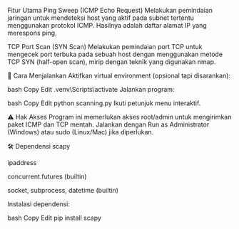  Fitur Utama
Ping Sweep (ICMP Echo Request)
Melakukan pemindaian jaringan untuk mendeteksi host yang aktif pada subnet tertentu menggunakan protokol ICMP. Hasilnya adalah daftar alamat IP yang merespons ping.

TCP Port Scan (SYN Scan)
Melakukan pemindaian port TCP untuk mengecek port terbuka pada sebuah host dengan menggunakan metode TCP SYN (half-open scan), mirip dengan teknik yang digunakan nmap.

🚀 Cara Menjalankan
Aktifkan virtual environment (opsional tapi disarankan):

bash
Copy
Edit
.venv\Scripts\activate
Jalankan program:

bash
Copy
Edit
python scanning.py
Ikuti petunjuk menu interaktif.

⚠️ Hak Akses
Program ini memerlukan akses root/admin untuk mengirimkan paket ICMP dan TCP mentah. Jalankan dengan Run as Administrator (Windows) atau sudo (Linux/Mac) jika diperlukan.

🛠️ Dependensi
scapy

ipaddress

concurrent.futures (builtin)

socket, subprocess, datetime (builtin)

Instalasi dependensi:

bash
Copy
Edit
pip install scapy